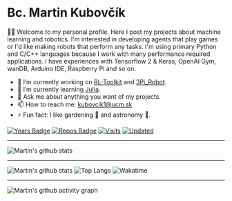 # Bc. Martin Kubovčík

👋🏼 Welcome to my personal profile. Here I post my projects about machine learning and robotics. I'm interested in developing agents that play games or I'd like making robots that perform any tasks. I'm using primary Python and C/C++ languages because I work with many performance required applications. I have experiences with Tensorflow 2 & Keras, OpenAI Gym, wanDB, Arduino IDE, Raspberry Pi and so on.

- 🔭 I’m currently working on [RL-Toolkit](https://github.com/markub3327/rl-toolkit) and [3Pi_Robot](https://github.com/markub3327/3Pi_Robot).
- 🌱 I’m currently learning [Julia](https://julialang.org).
- 💬 Ask me about anything you want of my projects.
- 📫 How to reach me: kubovcik1@ucm.sk
- ⚡ Fun fact: I like gardening 🌹 and astronomy 🔭.

[![Years Badge](https://badges.pufler.dev/years/markub3327)](https://badges.pufler.dev)
[![Repos Badge](https://badges.pufler.dev/repos/markub3327)](https://badges.pufler.dev)
[![Visits](https://badges.pufler.dev/visits/markub3327/markub3327)](https://badges.pufler.dev)
[![Updated](https://badges.pufler.dev/updated/markub3327/markub3327)](https://badges.pufler.dev)

---

![Martin's github stats](https://github-profile-trophy.vercel.app/?username=markub3327&theme=dracula)

---

![Martin's github stats](https://github-readme-stats.vercel.app/api?username=markub3327&show_icons=true&include_all_commits=true&theme=radical)
![Top Langs](https://github-readme-stats.vercel.app/api/top-langs/?username=markub3327&layout=compact&theme=radical&langs_count=10)
![Wakatime](https://github-readme-stats.vercel.app/api/wakatime?username=markub3327&hide_title=false&theme=radical&hide_border=false)

---

![Martin's github activity graph](https://activity-graph.herokuapp.com/graph?username=markub3327&theme=rogue)

<!--
**markub3327/markub3327** is a ✨ _special_ ✨ repository because its `README.md` (this file) appears on your GitHub profile.

Here are some ideas to get you started:

- 🔭 I’m currently working on ...
- 🌱 I’m currently learning ...
- 👯 I’m looking to collaborate on ...
- 🤔 I’m looking for help with ...
- 💬 Ask me about ...
- 📫 How to reach me: ...
- 😄 Pronouns: ...
- ⚡ Fun fact: ...
-->
